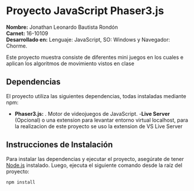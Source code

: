 # Proyecto JavaScript Phaser3.js

**Nombre:** Jonathan Leonardo Bautista Rondón  
**Carnet:** 16-10109  
**Desarrollado en:**  Lenguaje: JavaScript, SO: Windows y Navegador: Chorme.

Este proyecto muestra consiste de diferentes mini juegos en los cuales e aplican los algoritmos de movimiento vistos en clase

## Dependencias
El proyecto utiliza las siguientes dependencias, todas instaladas mediante npm:

- **Phaser3.js:** . Motor de videojuegos de JavaScript.
-**Live Server** (Opcional) o una extension para levantar entorno virtual localhost, para la realizacion de este proyecto se uso la extension de VS Live Server


## Instrucciones de Instalación

Para instalar las dependencias y ejecutar el proyecto, asegúrate de tener [Node.js](https://nodejs.org/) instalado. Luego, ejecuta el siguiente comando desde la raíz del proyecto:


```bash
npm install
```
